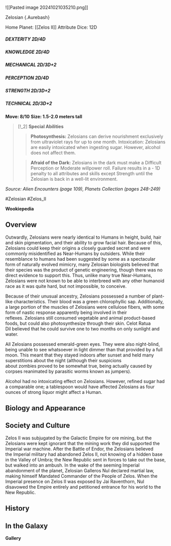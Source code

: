 
![[Pasted image 20241021035210.png]]

Zelosian {.Aurebash}


Home Planet: [[Zelos II]]
Attribute Dice: 12D
##### DEXTERITY 2D/4D
##### KNOWLEDGE 2D/4D
##### MECHANICAL 2D/3D+2
##### PERCEPTION 2D/4D
##### STRENGTH 2D/3D+2
##### TECHNICAL 2D/3D+2
**Move: 8/10**
**Size: 1.5-2.0 meters tall**

> [!_2]
> **Special Abilities**
> > **Photosynthesis:** Zelosians can derive nourishment exclusively from ultraviolet rays for up to one month. Intoxication: Zelosians are easily intoxicated when ingesting sugar. However, alcohol does not affect them.
> 
> > **Afraid of the Dark:** Zelosians in the dark must make a Difficult Perception or Moderate willpower roll. Failure results in a - 1D penalty to all attributes and skills except Strength until the Zelosian is back in a well-lit environment.
> 

*Source: Alien Encounters (page 109), Planets Collection (pages 248-249)*



#Zelosian #Zelos_II

**Wookiepedia**

## Overview

Outwardly, Zelosians were nearly identical to Humans in height, build, hair and skin pigmentation, and their ability to grow facial hair. Because of this, Zelosians could keep their origins a closely guarded secret and were commonly misidentified as Near-Humans by outsiders. While their resemblance to humans had been suggested by some as a spectacular form of naturally evolved mimicry, many Zelosian biologists believed that their species was the product of genetic engineering, though there was no direct evidence to support this. Thus, unlike many true Near-Humans, Zelosians were not known to be able to interbreed with any other humanoid race as it was quite hard, but not impossible, to conceive.

Because of their unusual ancestry, Zelosians possessed a number of plant-like characteristics. Their blood was a green chlorophyllic sap. Additionally, a large portion of the muscles of Zelosians were cellulose fibers, with some form of nastic response apparently being involved in their reflexes. Zelosians still consumed vegetable and animal product-based foods, but could also photosynthesize through their skin. Celot Ratua Dil believed that he could survive one to two months on only sunlight and water.

All Zelosians possessed emerald-green eyes. They were also night-blind, being unable to see whatsoever in light dimmer than that provided by a full moon. This meant that they stayed indoors after sunset and held many superstitions about the night (although their suspicions about zombies proved to be somewhat true, being actually caused by corpses reanimated by parasitic worms known as jumpers).

Alcohol had no intoxicating effect on Zelosians. However, refined sugar had a comparable one; a tablespoon would have affected Zelosians as four ounces of strong liquor might affect a Human.

## Biology and Appearance



## Society and Culture

Zelos II was subjugated by the Galactic Empire for ore mining, but the Zelosians were kept ignorant that the mining work they did supported the Imperial war machine. After the Battle of Endor, the Zelosians believed the Imperial military had abandoned Zelos II, not knowing of a hidden base in the Valley of Umbra; the New Republic sent in forces to take out the base, but walked into an ambush. In the wake of the seeming Imperial abandonment of the planet, Zelosian Galleros Nul declared martial law, making himself Mandated Commander of the People of Zelos. When the Imperial presence on Zelos II was exposed by Jai Raventhorn, Nul disavowed the Empire entirely and petitioned entrance for his world to the New Republic.

## History



## In the Galaxy




**Gallery**
